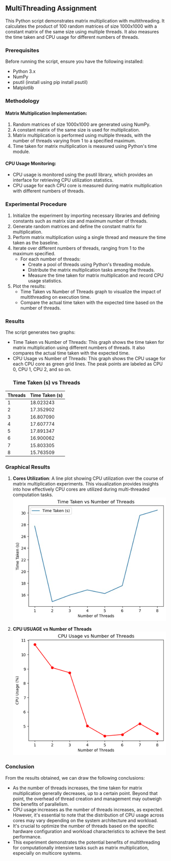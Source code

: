 ## MultiThreading Assignment

This Python script demonstrates matrix multiplication with multithreading. It calculates the product of 100 random matrices of size 1000x1000 with a constant matrix of the same size using multiple threads. It also measures the time taken and CPU usage for different numbers of threads.

### Prerequisites
Before running the script, ensure you have the following installed:
- Python 3.x
- NumPy
- psutil (install using pip install psutil)
- Matplotlib

### Methodology

#### Matrix Multiplication Implementation:
1. Random matrices of size 1000x1000 are generated using NumPy.
2. A constant matrix of the same size is used for multiplication.
3. Matrix multiplication is performed using multiple threads, with the number of threads varying from 1 to a specified maximum.
4. Time taken for matrix multiplication is measured using Python's time module.

#### CPU Usage Monitoring:
- CPU usage is monitored using the psutil library, which provides an interface for retrieving CPU utilization statistics.
- CPU usage for each CPU core is measured during matrix multiplication with different numbers of threads.

### Experimental Procedure
1. Initialize the experiment by importing necessary libraries and defining constants such as matrix size and maximum number of threads.
2. Generate random matrices and define the constant matrix for multiplication.
3. Perform matrix multiplication using a single thread and measure the time taken as the baseline.
4. Iterate over different numbers of threads, ranging from 1 to the maximum specified.
   - For each number of threads:
     - Create a pool of threads using Python's threading module.
     - Distribute the matrix multiplication tasks among the threads.
     - Measure the time taken for matrix multiplication and record CPU usage statistics.
5. Plot the results:
   - Time Taken vs Number of Threads graph to visualize the impact of multithreading on execution time.
   - Compare the actual time taken with the expected time based on the number of threads.

### Results
The script generates two graphs:
- Time Taken vs Number of Threads: This graph shows the time taken for matrix multiplication using different numbers of threads. It also compares the actual time taken with the expected time.
- CPU Usage vs Number of Threads: This graph shows the CPU usage for each CPU core as green grid lines. The peak points are labeled as CPU 0, CPU 1, CPU 2, and so on.
  ### Time Taken (s) vs Threads

| Threads | Time Taken (s) |
|---------|----------------|
| 1       | 18.023243      |
| 2       | 17.352902      |
| 3       | 16.807090      |
| 4       | 17.607774      |
| 5       | 17.891347      |
| 6       | 16.900062      |
| 7       | 15.803305      |
| 8       | 15.763509      |

### Graphical Results
1. **Cores Utilization**: A line plot showing CPU utilization over the course of matrix multiplication experiments. This visualization provides insights into how effectively CPU cores are utilized during multi-threaded computation tasks.
![Not Found](https://github.com/pulkit8690/MultiThreading/blob/e92a565dca56146e49eefe0d0f73c9e9bbdc874a/Time%20taken%20vs%20No.%20of%20Threads.jpeg)

2. **CPU USUAGE vs Number of Threads**
   ![Not Found](https://github.com/pulkit8690/MultiThreading/blob/d2314b1503480a7805961d42dbae0b9460205bc6/output1.png)

### Conclusion
From the results obtained, we can draw the following conclusions:
- As the number of threads increases, the time taken for matrix multiplication generally decreases, up to a certain point. Beyond that point, the overhead of thread creation and management may outweigh the benefits of parallelism.
- CPU usage increases as the number of threads increases, as expected. However, it's essential to note that the distribution of CPU usage across cores may vary depending on the system architecture and workload.
- It's crucial to optimize the number of threads based on the specific hardware configuration and workload characteristics to achieve the best performance.
- This experiment demonstrates the potential benefits of multithreading for computationally intensive tasks such as matrix multiplication, especially on multicore systems.
